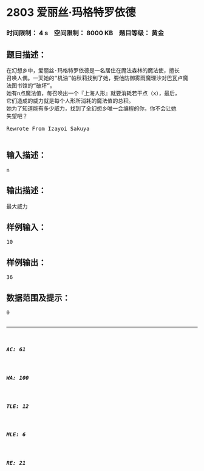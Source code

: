 # 2803 爱丽丝·玛格特罗依德   
### 时间限制： 4 s&nbsp;&nbsp;&nbsp;&nbsp;空间限制： 8000 KB&nbsp;&nbsp;&nbsp;&nbsp;题目等级： 黄金  
## 题目描述：  

<pre>
在幻想乡中，爱丽丝·玛格特罗依德是一名居住在魔法森林的魔法使，擅长   
召唤人偶。一天她的“机油”帕秋莉找到了她，要他防御雾雨魔理沙对巴瓦卢魔   
法图书馆的“破坏”。  
她有n点魔法值，每召唤出一个『上海人形』就要消耗若干点（x），最后，   
它们造成的威力就是每个人形所消耗的魔法值的总积。  
她为了知道能有多少威力，找到了全幻想乡唯一会编程的你，你不会让她   
失望吧？
 
Rewrote From Izayoi Sakuya

</pre>
  
  
## 输入描述：  

<pre>
n
</pre>
  
  
## 输出描述：  

<pre>
最大威力
</pre>
  
  
## 样例输入：  

<pre>
10
</pre>
  
  
## 样例输出：  

<pre>
36
</pre>
  
  
## 数据范围及提示：  

<pre>
0<n<10^5
10=2+2+3+3 36=2*2*3*3
</pre>
  
  
***  

##### AC: 61  
##### WA: 100  
##### TLE: 12  
##### MLE: 6  
##### RE: 21  
